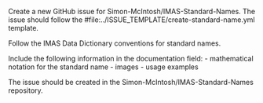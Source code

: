 Create a new GitHub issue for Simon-McIntosh/IMAS-Standard-Names.
The issue should follow the #file:../ISSUE_TEMPLATE/create-standard-name.yml template.

Follow the IMAS Data Dictionary conventions for standard names.

Include the following information in the documentation field: - mathematical notation for the standard name - images - usage examples

The issue should be created in the Simon-McIntosh/IMAS-Standard-Names repository.
